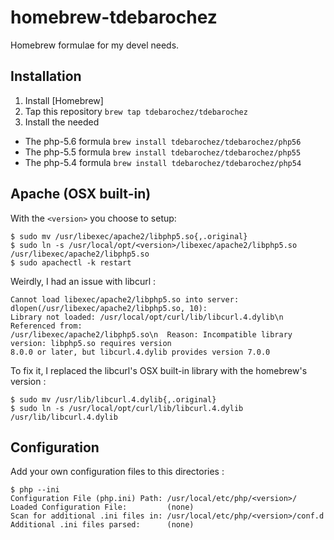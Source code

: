 homebrew-tdebarochez
===============

Homebrew formulae for my devel needs.

Installation
------------

1. Install [Homebrew]
2. Tap this repository ```brew tap tdebarochez/tdebarochez```
3. Install the needed 
  * The php-5.6 formula ```brew install tdebarochez/tdebarochez/php56```
  * The php-5.5 formula ```brew install tdebarochez/tdebarochez/php55```
  * The php-5.4 formula ```brew install tdebarochez/tdebarochez/php54```

Apache (OSX built-in)
---------------------

With the `<version>` you choose to setup:

    $ sudo mv /usr/libexec/apache2/libphp5.so{,.original}
    $ sudo ln -s /usr/local/opt/<version>/libexec/apache2/libphp5.so /usr/libexec/apache2/libphp5.so
    $ sudo apachectl -k restart

Weirdly, I had an issue with libcurl :

    Cannot load libexec/apache2/libphp5.so into server: dlopen(/usr/libexec/apache2/libphp5.so, 10):
    Library not loaded: /usr/local/opt/curl/lib/libcurl.4.dylib\n  Referenced from:
    /usr/libexec/apache2/libphp5.so\n  Reason: Incompatible library version: libphp5.so requires version
    8.0.0 or later, but libcurl.4.dylib provides version 7.0.0

To fix it, I replaced the libcurl's OSX built-in library with the homebrew's version :

    $ sudo mv /usr/lib/libcurl.4.dylib{,.original}
    $ sudo ln -s /usr/local/opt/curl/lib/libcurl.4.dylib /usr/lib/libcurl.4.dylib

Configuration
-------------

Add your own configuration files to this directories :

    $ php --ini
    Configuration File (php.ini) Path: /usr/local/etc/php/<version>/
    Loaded Configuration File:         (none)
    Scan for additional .ini files in: /usr/local/etc/php/<version>/conf.d
    Additional .ini files parsed:      (none)
